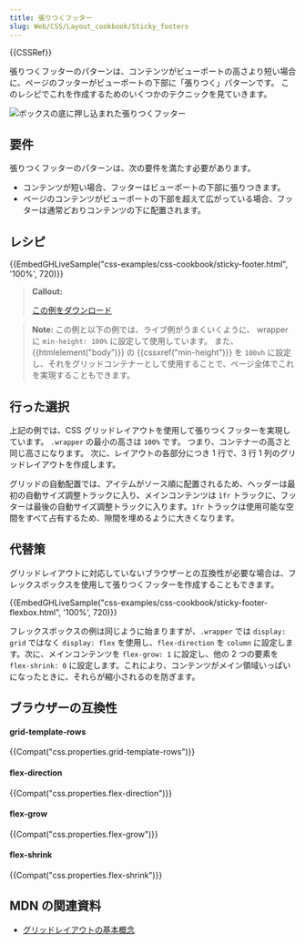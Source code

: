 ```yaml
---
title: 張りつくフッター
slug: Web/CSS/Layout_cookbook/Sticky_footers
---
```

{{CSSRef}}

張りつくフッターのパターンは、コンテンツがビューポートの高さより短い場合に、ページのフッターがビューポートの下部に「張りつく」パターンです。 このレシピでこれを作成するためのいくつかのテクニックを見ていきます。

![ボックスの底に押し込まれた張りつくフッター](https://mdn.mozillademos.org/files/16184/cookbook-footer.png)

## 要件

張りつくフッターのパターンは、次の要件を満たす必要があります。

- コンテンツが短い場合、フッターはビューポートの下部に張りつきます。
- ページのコンテンツがビューポートの下部を超えて広がっている場合、フッターは通常どおりコンテンツの下に配置されます。

## レシピ

{{EmbedGHLiveSample("css-examples/css-cookbook/sticky-footer.html", '100%', 720)}}

> **Callout:**
>
> [この例をダウンロード](https://github.com/mdn/css-examples/blob/master/css-cookbook/sticky-footer--download.html)

> **Note:** この例と以下の例では、ライブ例がうまくいくように、 wrapper に `min-height: 100%` に設定して使用しています。 また、{{htmlelement("body")}} の {{cssxref("min-height")}} を `100vh` に設定し、それをグリッドコンテナーとして使用することで、ページ全体でこれを実現することもできます。

## 行った選択

上記の例では、CSS グリッドレイアウトを使用して張りつくフッターを実現しています。 `.wrapper` の最小の高さは `100%` です。 つまり、コンテナーの高さと同じ高さになります。 次に、レイアウトの各部分につき 1 行で、3 行 1 列のグリッドレイアウトを作成します。

グリッドの自動配置では、アイテムがソース順に配置されるため、ヘッダーは最初の自動サイズ調整トラックに入り、メインコンテンツは `1fr` トラックに、フッターは最後の自動サイズ調整トラックに入ります。`1fr` トラックは使用可能な空間をすべて占有するため、隙間を埋めるように大きくなります。

## 代替策

グリッドレイアウトに対応していないブラウザーとの互換性が必要な場合は、フレックスボックスを使用して張りつくフッターを作成することもできます。

{{EmbedGHLiveSample("css-examples/css-cookbook/sticky-footer-flexbox.html", '100%', 720)}}

フレックスボックスの例は同じように始まりますが、`.wrapper` では `display: grid` ではなく `display: flex` を使用し、`flex-direction` を `column` に設定します。次に、メインコンテンツを `flex-grow: 1` に設定し、他の 2 つの要素を `flex-shrink: 0` に設定します。これにより、コンテンツがメイン領域いっぱいになったときに、それらが縮小されるのを防ぎます。

## ブラウザーの互換性

#### grid-template-rows

{{Compat("css.properties.grid-template-rows")}}

#### flex-direction

{{Compat("css.properties.flex-direction")}}

#### flex-grow

{{Compat("css.properties.flex-grow")}}

#### flex-shrink

{{Compat("css.properties.flex-shrink")}}

## MDN の関連資料

- [グリッドレイアウトの基本概念](/ja/docs/Web/CSS/CSS_Grid_Layout/Basic_Concepts_of_Grid_Layout)
